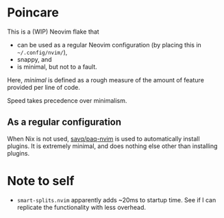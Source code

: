 # Poincare

This is a (WIP) Neovim flake that

- can be used as a regular Neovim configuration (by placing this in `~/.config/nvim/`),
- snappy, and
- is minimal, but not to a fault.

Here, _minimal_ is defined as a rough measure of the amount of feature provided per line of code.

Speed takes precedence over minimalism.

## As a regular configuration

When Nix is not used, [savq/paq-nvim](https://github.com/savq/paq-nvim) is used to automatically install plugins. It is extremely minimal, and does nothing else other than installing plugins.

# Note to self

- `smart-splits.nvim` apparently adds ~20ms to startup time. See if I can replicate the functionality with less overhead.
